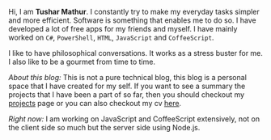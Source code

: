 Hi, I am **Tushar Mathur**. I constantly try to make my everyday tasks simpler and more efficient. Software is something that enables me to do so. I have developed a lot of free apps for my friends and myself. I have mainly worked on `C#`, `PowerShell`, `HTML`, `JavaScript` and `CoffeeScript`.

I like to have philosophical conversations. It works as a stress buster for me. I also like to be a gourmet from time to time.

*About this blog:* This is not a pure technical blog, this blog is a personal space that I have created for my self. If you want to see a summary the projects that I have been a part of so far, then you should checkout my [projects](/projects.html) page or you can also checkout my cv [here](/files/cv.pdf).

*Right now:* I am working on JavaScript and CoffeeScript extensively, not on the client side so much but the server side using Node.js.